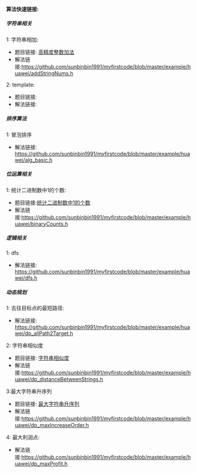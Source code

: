 #### 算法快速链接:

##### 字符串相关

1: 字符串相加:
* 题目链接: [高精度整数加法](https://www.nowcoder.com/practice/49e772ab08994a96980f9618892e55b6?tpId=37&tqId=21280&tPage=3&rp=&ru=/ta/huawei&qru=/ta/huawei/question-ranking)
* 解法链接:https://github.com/sunbinbin1991/myfirstcode/blob/master/example/huawei/addStringNums.h

2: template:
* 题目链接: []()
* 解法链接:

##### 排序算法
1: 冒泡排序
* 解法链接: https://github.com/sunbinbin1991/myfirstcode/blob/master/example/huawei/alg_basic.h

##### 位运算相关
1: 统计二进制数中1的个数:
* 题目链接:[统计二进制数中1的个数](https://www.nowcoder.com/practice/1b46eb4cf3fa49b9965ac3c2c1caf5ad?tpId=37&tqId=21285&tPage=4&rp=&ru=/ta/huawei&qru=/ta/huawei/question-ranking)
* 解法链接:https://github.com/sunbinbin1991/myfirstcode/blob/master/example/huawei/binaryCounts.h

##### 逻辑相关
1: dfs
* 解法链接: https://github.com/sunbinbin1991/myfirstcode/blob/master/example/huawei/dfs.h

##### 动态规划
1: 去往目标点的最短路径:
*  解法链接: https://github.com/sunbinbin1991/myfirstcode/blob/master/example/huawei/dp_allPath2Target.h

2: 字符串相似度
* 题目链接: [字符串相似度](https://www.nowcoder.com/practice/f549ee08ddd84b8485a4fa9aefaf4a38?tpId=37&tqId=21302&tPage=4&rp=&ru=%2Fta%2Fhuawei&qru=%2Fta%2Fhuawei%2Fquestion-ranking)
* 解法链接:https://github.com/sunbinbin1991/myfirstcode/blob/master/example/huawei/dp_distanceBetweenStrings.h

3:最大字符串升序列
* 题目链接: [最大字符串升序列](https://www.nowcoder.com/practice/24e6243b9f0446b081b1d6d32f2aa3aa?tpId=37&tqId=21326&tPage=6&rp=&ru=%2Fta%2Fhuawei&qru=%2Fta%2Fhuawei%2Fquestion-ranking)
* 解法链接:https://github.com/sunbinbin1991/myfirstcode/blob/master/example/huawei/dp_maxIncreaseOrder.h

4: 最大利润点:
* 解法链接:https://github.com/sunbinbin1991/myfirstcode/blob/master/example/huawei/dp_maxProfit.h